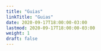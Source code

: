 ```yaml
---
title: "Guias"
linkTitle: "Guias"
date: 2020-09-17T18:00:00-03:00
lastmod: 2020-09-17T18:00:00-03:00
weight: 1
draft: false
---
```


